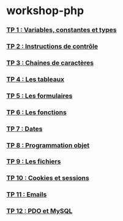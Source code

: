 # workshop-php

### [TP 1 : Variables, constantes et types](variables-constantes-types.md)

### [TP 2 : Instructions de contrôle](instructions-controle.md)

### [TP 3 : Chaines de caractères]()

### [TP 4 : Les tableaux]()

### [TP 5 : Les formulaires]()

### [TP 6 : Les fonctions]()

### [TP 7 : Dates]()

### [TP 8 : Programmation objet]()

### [TP 9 : Les fichiers]()

### [TP 10 : Cookies et sessions]()

### [TP 11 : Emails]()

### [TP 12 : PDO et MySQL]()


